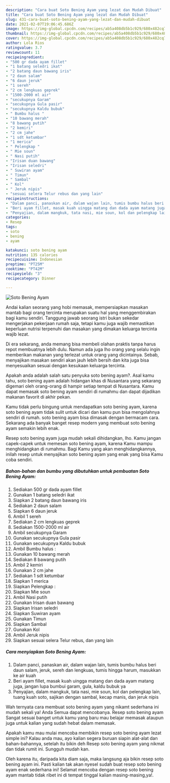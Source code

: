 ```yaml
---
description: "Cara buat Soto Bening Ayam yang lezat dan Mudah Dibuat"
title: "Cara buat Soto Bening Ayam yang lezat dan Mudah Dibuat"
slug: 431-cara-buat-soto-bening-ayam-yang-lezat-dan-mudah-dibuat
date: 2021-02-07T19:06:45.686Z
image: https://img-global.cpcdn.com/recipes/ab5a408db5b1c929/680x482cq70/soto-bening-ayam-foto-resep-utama.jpg
thumbnail: https://img-global.cpcdn.com/recipes/ab5a408db5b1c929/680x482cq70/soto-bening-ayam-foto-resep-utama.jpg
cover: https://img-global.cpcdn.com/recipes/ab5a408db5b1c929/680x482cq70/soto-bening-ayam-foto-resep-utama.jpg
author: Lola Rios
ratingvalue: 3.7
reviewcount: 11
recipeingredient:
- "500 gr dada ayam fillet"
- "1 batang seledri ikat"
- "2 batang daun bawang iris"
- "2 daun salam"
- "6 daun jeruk"
- "1 sereh"
- "2 cm lengkuas geprek"
- "1500-2000 ml air"
- "secukupnya Garam"
- "secukupnya Gula pasir"
- "secukupnya Kaldu bubuk"
- " Bumbu halus "
- "10 bawang merah"
- "8 bawang putih"
- "2 kemiri"
- "2 cm jahe"
- "1 sdt ketumbar"
- "1 merica"
- " Pelengkap "
- " Mie soun"
- " Nasi putih"
- "Irisan duan bawang"
- "Irisan seledri"
- " Suwiran ayam"
- " Timun"
- " Sambal"
- " Kol"
- " Jeruk nipis"
- "sesuai selera Telur rebus dan yang lain"
recipeinstructions:
- "Dalam panci, panaskan air, dalam wajan lain, tumis bumbu halus beri daun salam, jeruk, sereh dan lengkuas, tumis hingga harum, masukkan ke air kuah"
- "Beri ayam fillet, masak kuah uingga matang dan dada ayam matang juga, jangan lupa bumbui garam, gula, kaldu bubuk ya"
- "Penyajian, dalam mangkuk, tata nasi, mie soun, kol dan pelengkap lain, tuang kuah soto, sajikan dengan sambal, kecap manis, dan jeruk nipis"
categories:
- Resep
tags:
- soto
- bening
- ayam

katakunci: soto bening ayam 
nutrition: 135 calories
recipecuisine: Indonesian
preptime: "PT25M"
cooktime: "PT42M"
recipeyield: "3"
recipecategory: Dinner

---
```



![Soto Bening Ayam](https://img-global.cpcdn.com/recipes/ab5a408db5b1c929/680x482cq70/soto-bening-ayam-foto-resep-utama.jpg)

Andai kalian seorang yang hobi memasak, mempersiapkan masakan mantab bagi orang tercinta merupakan suatu hal yang menggembirakan bagi kamu sendiri. Tanggung jawab seorang istri bukan sekedar mengerjakan pekerjaan rumah saja, tetapi kamu juga wajib memastikan keperluan nutrisi terpenuhi dan masakan yang dimakan keluarga tercinta wajib lezat.

Di era  sekarang, anda memang bisa membeli olahan praktis tanpa harus repot membuatnya lebih dulu. Namun ada juga lho orang yang selalu ingin memberikan makanan yang terlezat untuk orang yang dicintainya. Sebab, menyajikan masakan sendiri akan jauh lebih bersih dan kita juga bisa menyesuaikan sesuai dengan kesukaan keluarga tercinta. 



Apakah anda adalah salah satu penyuka soto bening ayam?. Asal kamu tahu, soto bening ayam adalah hidangan khas di Nusantara yang sekarang digemari oleh orang-orang di hampir setiap tempat di Nusantara. Kamu dapat memasak soto bening ayam sendiri di rumahmu dan dapat dijadikan makanan favorit di akhir pekan.

Kamu tidak perlu bingung untuk mendapatkan soto bening ayam, karena soto bening ayam tidak sulit untuk dicari dan kamu pun bisa mengolahnya sendiri di rumah. soto bening ayam bisa dimasak dengan bermacam cara. Sekarang ada banyak banget resep modern yang membuat soto bening ayam semakin lebih enak.

Resep soto bening ayam juga mudah sekali dihidangkan, lho. Kamu jangan capek-capek untuk memesan soto bening ayam, karena Kamu mampu menghidangkan di rumahmu. Bagi Kamu yang akan menghidangkannya, inilah resep untuk menyajikan soto bening ayam yang enak yang bisa Kamu coba sendiri.

<!--inarticleads1-->

##### Bahan-bahan dan bumbu yang dibutuhkan untuk pembuatan Soto Bening Ayam:

1. Sediakan 500 gr dada ayam fillet
1. Gunakan 1 batang seledri ikat
1. Siapkan 2 batang daun bawang iris
1. Sediakan 2 daun salam
1. Siapkan 6 daun jeruk
1. Ambil 1 sereh
1. Sediakan 2 cm lengkuas geprek
1. Sediakan 1500-2000 ml air
1. Ambil secukupnya Garam
1. Gunakan secukupnya Gula pasir
1. Gunakan secukupnya Kaldu bubuk
1. Ambil  Bumbu halus :
1. Gunakan 10 bawang merah
1. Sediakan 8 bawang putih
1. Ambil 2 kemiri
1. Gunakan 2 cm jahe
1. Sediakan 1 sdt ketumbar
1. Siapkan 1 merica
1. Siapkan  Pelengkap :
1. Siapkan  Mie soun
1. Ambil  Nasi putih
1. Gunakan Irisan duan bawang
1. Siapkan Irisan seledri
1. Siapkan  Suwiran ayam
1. Gunakan  Timun
1. Siapkan  Sambal
1. Gunakan  Kol
1. Ambil  Jeruk nipis
1. Siapkan sesuai selera Telur rebus, dan yang lain




<!--inarticleads2-->

##### Cara menyiapkan Soto Bening Ayam:

1. Dalam panci, panaskan air, dalam wajan lain, tumis bumbu halus beri daun salam, jeruk, sereh dan lengkuas, tumis hingga harum, masukkan ke air kuah
1. Beri ayam fillet, masak kuah uingga matang dan dada ayam matang juga, jangan lupa bumbui garam, gula, kaldu bubuk ya
1. Penyajian, dalam mangkuk, tata nasi, mie soun, kol dan pelengkap lain, tuang kuah soto, sajikan dengan sambal, kecap manis, dan jeruk nipis




Wah ternyata cara membuat soto bening ayam yang nikamt sederhana ini mudah sekali ya! Anda Semua dapat mencobanya. Resep soto bening ayam Sangat sesuai banget untuk kamu yang baru mau belajar memasak ataupun juga untuk kalian yang sudah hebat dalam memasak.

Apakah kamu mau mulai mencoba membikin resep soto bening ayam lezat simple ini? Kalau anda mau, ayo kalian segera buruan siapin alat-alat dan bahan-bahannya, setelah itu bikin deh Resep soto bening ayam yang nikmat dan tidak rumit ini. Sungguh mudah kan. 

Oleh karena itu, daripada kita diam saja, maka langsung aja bikin resep soto bening ayam ini. Pasti kalian tak akan nyesel sudah buat resep soto bening ayam enak sederhana ini! Selamat mencoba dengan resep soto bening ayam mantab tidak ribet ini di tempat tinggal kalian masing-masing,ya!.

